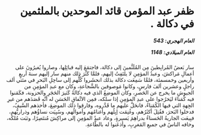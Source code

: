 <h1 dir="rtl">ظفر عبد المؤمن قائد الموحدين بالملثمين في دكالة .</h1>

<h5 dir="rtl">العام الهجري:  543

العام الميلادي: 1148

</h5>

<p dir="rtl">سار بَعضُ المُرابِطينَ مِن المُلَثَّمينَ إلى دكالة، فاجتمَعَ إليه قبائِلِها، وصاروا يُغيرُونَ على أعمالِ مَراكشَ، وعبدُ المؤمِنِ لا يلتَفِتُ إليهم، فلمَّا كَثُرَ ذلك منهم سار إليهم سنةَ أربعٍ وأربعين وخمسمئة، فلمَّا سَمِعَت دكالة بذلك انحشَروا كُلُّهم إلى ساحِلِ البَحرِ في مئتي ألف راجلٍ وعشرين ألفَ فارسٍ، وكانوا مَوصوفين بالشَّجاعةِ، وكان مع عبدِ المؤمِنِ من الجيوشِ ما يخرج عن الحَصرِ، وكان الموضِعُ الذي فيه دكالةُ كَثيرَ الحَجَرِ والحزونة، فكَمَنوا فيه كُمَناءَ ليَخرُجوا على عبدِ المؤمِنِ إذا سلكه، فمِن الاتِّفاقِ الحَسَنِ له أنَّه قَصَدَهم من غيرِ الجِهةِ التي فيها الكُمَناءُ، فانحَلَّ عليهم ما قَدَّروه، وفارقوا ذلك الموضِعَ، فأخذهم السَّيفُ، فدخلوا البَحرَ، فقُتِلَ أكثَرُهم، وغُنِمَت إبِلُهم وأغنامُهم وأموالُهم، وسُبِيَت نساؤُهم وذراريُّهم، فبِيعَت الجاريةُ الحَسناءُ بدراهِمَ يَسيرةٍ، وعاد عبدُ المؤمِنِ إلى مراكِشَ مُنتَصِرًا، وثبَت مُلكُه، وخافه الناسُ في جميعِ المَغرِبِ، وأذعَنوا له بالطَّاعةِ.</p></br>
